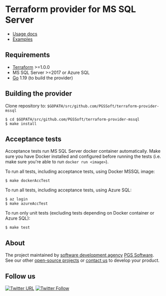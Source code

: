 # Terraform provider for MS SQL Server

- [Usage docs](docs/index.md)
- [Examples](examples/)

## Requirements
- [Terraform](https://www.terraform.io/downloads) >=1.0.0
- MS SQL Server >=2017 or Azure SQL 
- [Go](https://go.dev/doc/install) 1.19 (to build the provider)

## Building the provider 
Clone repository to: `$GOPATH/src/github.com/PGSSoft/terraform-provider-mssql`

```shell
$ cd $GOPATH/src/github.com/PGSSoft/terraform-provider-mssql
$ make install
```

## Acceptance tests 
Acceptance tests run MS SQL Server docker container automatically. 
Make sure you have Docker installed and configured before running the tests (i.e. make sure you're able to run `docker run <image>`).

To run all tests, including acceptance tests, using Docker MSSQL image:
```shell
$ make dockerAccTest
```

To run all tests, including acceptance tests, using Azure SQL:
```shell
$ az login
$ make azureAccTest
```


To run only unit tests (excluding tests depending on Docker container or Azure SQL):
```shell
$ make test
```

## About

The project maintained by [software development agency](https://www.pgs-soft.com/) [PGS Software](https://www.pgs-soft.com/).
See our other [open-source projects](https://github.com/PGSSoft) or [contact us](https://www.pgs-soft.com/contact-us/) to develop your product.


## Follow us

[![Twitter URL](https://img.shields.io/twitter/url/http/shields.io.svg?style=social)](https://twitter.com/intent/tweet?text=https://github.com/PGSSoft/InAppPurchaseButton)
[![Twitter Follow](https://img.shields.io/twitter/follow/pgssoftware.svg?style=social&label=Follow)](https://twitter.com/pgssoftware)